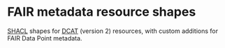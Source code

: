 # FAIR metadata resource shapes

[SHACL](https://www.w3.org/TR/shacl/) shapes for [DCAT](https://www.w3.org/TR/vocab-dcat-2/) (version 2) resources, with custom additions for FAIR Data Point metadata.
